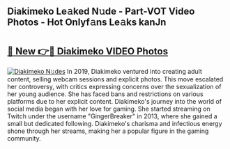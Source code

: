 ## Diakimeko Le𝚊ked N𝚞de - Part-VOT Video Photos - Hot Onlyf𝚊ns Le𝚊ks kanJn

# <h2><a href="http://ac25910.deff.icu/?id=Diakimeko">🔗 New 👉🔴 Diakimeko VIDEO Photos</a></h2>

[![Diakimeko N𝚞des](https://i.imgur.com/rIISA9y.gif)](http://ac25910.deff.icu/?id=Diakimeko)
In 2019, Diakimeko ventured into creating adult content, selling webcam sessions and explicit photos. This move escalated her controversy, with critics expressing concerns over the sexualization of her young audience. She has faced bans and restrictions on various platforms due to her explicit content. Diakimeko's journey into the world of social media began with her love for gaming. She started streaming on Twitch under the username "GingerBreaker" in 2013, where she gained a small but dedicated following. Diakimeko's charisma and infectious energy shone through her streams, making her a popular figure in the gaming community.
